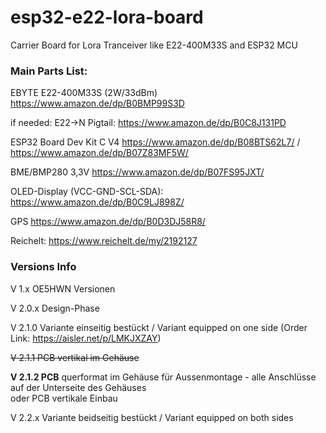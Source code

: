 # esp32-e22-lora-board
Carrier Board for Lora Tranceiver like E22-400M33S and ESP32 MCU

### Main Parts List:

EBYTE E22-400M33S (2W/33dBm) https://www.amazon.de/dp/B0BMP99S3D

if needed: E22->N Pigtail: https://www.amazon.de/dp/B0C8J131PD

ESP32 Board Dev Kit C V4 https://www.amazon.de/dp/B08BTS62L7/ / https://www.amazon.de/dp/B07Z83MF5W/

BME/BMP280 3,3V https://www.amazon.de/dp/B07FS95JXT/

OLED-Display (VCC-GND-SCL-SDA): https://www.amazon.de/dp/B0C9LJ898Z/

GPS https://www.amazon.de/dp/B0D3DJ58R8/

Reichelt: https://www.reichelt.de/my/2192127



### Versions Info
V 1.x    OE5HWN Versionen

V 2.0.x  Design-Phase

V 2.1.0  Variante einseitig bestückt / Variant equipped on one side 
(Order Link: https://aisler.net/p/LMKJXZAY)

~~V 2.1.1  PCB vertikal im Gehäuse~~  

**V 2.1.2  PCB** querformat im Gehäuse für Aussenmontage - alle Anschlüsse auf der Unterseite des Gehäuses  
oder PCB vertikale Einbau

V 2.2.x  Variante beidseitig bestückt / Variant equipped on both sides
